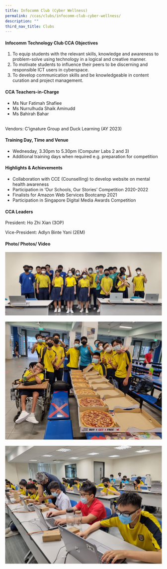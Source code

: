 ```yaml
---
title: Infocomm Club (Cyber Wellness)
permalink: /ccas/clubs/infocomm-club-cyber-wellness/
description: ""
third_nav_title: Clubs
---
```

<h4>Infocomm Technology Club CCA Objectives</h4>
<ol>
<li>To equip students with the relevant skills, knowledge and awareness to problem-solve using technology in a logical and creative manner.</li>
<li>To motivate students to influence their peers to be discerning and responsible ICT users in cyberspace.</li>
<li>To develop communication skills and be knowledgeable in content curation and project management.</li>
</ol>
</ol>
</ul>
<h4>CCA Teachers-in-Charge</h4>
<ul>
<li>Ms Nur Fatimah Shafiee</li>
<li>Ms Nurrulhuda Shaik Aminudd</li>
<li>Ms Bahirah Bahar</li>
<li style="list-style-type: none;">&nbsp;</li>
</ul>
<p>Vendors: C&rsquo;ignature Group and Duck Learning (AY 2023)</p>
<h4>Training Day, Time and Venue</h4>
<ul>
<li>Wednesday, 3.30pm to 5.30pm (Computer Labs 2 and 3)</li>
<li>Additional training days when required e.g. preparation for competition</li>
</ul>
<h4>Highlights &amp; Achievements</h4>
<ul>
<li>Collaboration with CCE (Counselling) to develop website on mental health awareness</li>
<li>Participation in &lsquo;Our Schools, Our Stories&rsquo; Competition 2020-2022</li>
<li>Finalists for Amazon Web Services Bootcamp 2021</li>
<li>Participation in Singapore Digital Media Awards Competition</li>
<li style="list-style-type: none;"></li>
</ul>
<h4>CCA Leaders</h4>
<p>President: Ho Zhi Xian (3OP)</p>
<p>Vice-President: Adlyn Binte Yani (2EM)</p>
<h4>Photo/ Photos/ Video </h4>
<img src="/images/IT1.jpg">&nbsp;
<img src="/images/IT2.jpg">&nbsp;
<img src="/images/IT3.jpg">